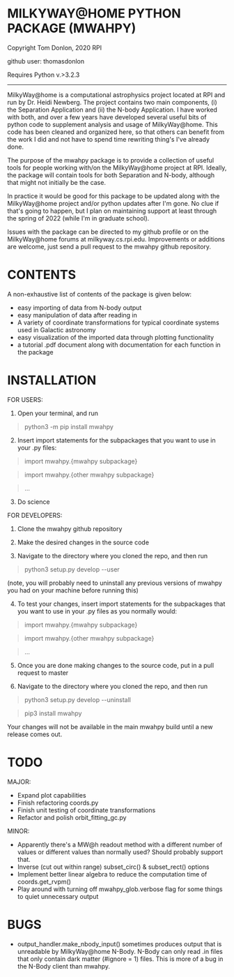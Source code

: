  MILKYWAY@HOME PYTHON PACKAGE (MWAHPY)
========================================

Copyright Tom Donlon, 2020 RPI

github user: thomasdonlon

Requires Python v.>3.2.3

-----------------------------------------

MilkyWay@home is a computational astrophysics project located at RPI and
run by Dr. Heidi Newberg. The project contains two main components,
(i) the Separation Application and (ii) the N-body Application. I have
worked with both, and over a few years have developed several useful bits of
python code to supplement analysis and usage of MilkyWay@home. This code has
been cleaned and organized here, so that others can benefit from the work I did
and not have to spend time rewriting thing's I've already done.

The purpose of the mwahpy package is to provide a collection of useful tools
for people working with/on the MilkyWay@home project at RPI. Ideally, the
package will contain tools for both Separation and N-body, although that might
not initially be the case.

In practice it would be good for this package to be updated along with the
MilkyWay@home project and/or python updates after I'm gone. No clue if that's
going to happen, but I plan on maintaining support at least through the spring
of 2022 (while I'm in graduate school).

Issues with the package can be directed to my github profile or on the
MilkyWay@home forums at milkyway.cs.rpi.edu. Improvements or additions are
welcome, just send a pull request to the mwahpy github repository.

CONTENTS
========================================

A non-exhaustive list of contents of the package is given below:

 - easy importing of data from N-body output
 - easy manipulation of data after reading in
 - A variety of coordinate transformations for typical coordinate systems used in Galactic astronomy
 - easy visualization of the imported data through plotting functionality
 - a tutorial .pdf document along with documentation for each function in the package

INSTALLATION
========================================

FOR USERS:

1. Open your terminal, and run

> python3 -m pip install mwahpy

2. Insert import statements for the subpackages that you want to use in your .py files:

> import mwahpy.{mwahpy subpackage}

> import mwahpy.{other mwahpy subpackage}

> ...

3. Do science

FOR DEVELOPERS:

1. Clone the mwahpy github repository

2. Make the desired changes in the source code

3. Navigate to the directory where you cloned the repo, and then run

> python3 setup.py develop --user

(note, you will probably need to uninstall any previous versions of mwahpy you had on your machine before running this)

4. To test your changes, insert import statements for the subpackages that you want to use in your .py files as you normally would:

> import mwahpy.{mwahpy subpackage}

> import mwahpy.{other mwahpy subpackage}

> ...

5. Once you are done making changes to the source code, put in a pull request to master

6. Navigate to the directory where you cloned the repo, and then run

> python3 setup.py develop --uninstall

> pip3 install mwahpy

Your changes will not be available in the main mwahpy build until a new release comes out.

TODO
========================================

MAJOR:
 - Expand plot capabilities
 - Finish refactoring coords.py
 - Finish unit testing of coordinate transformations
 - Refactor and polish orbit_fitting_gc.py

MINOR:
- Apparently there's a MW@h readout method with a different number of values or
  different values than normally used? Should probably support that.
- Inverse (cut out within range) subset_circ() & subset_rect() options
- Implement better linear algebra to reduce the computation time of coords.get_rvpm()
- Play around with turning off mwahpy_glob.verbose flag for some things to quiet unnecessary output

BUGS
========================================

- output_handler.make_nbody_input() sometimes produces output that is unreadable by MilkyWay@home N-Body.
  N-Body can only read .in files that only contain dark matter (#ignore = 1) files. This is more of a bug in the N-Body client than mwahpy.
